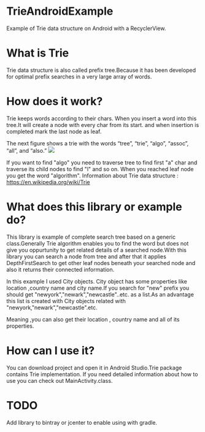 # TrieAndroidExample
Example of Trie data structure on Android with a RecyclerView.
# What is Trie
Trie data structure is also called prefix tree.Because it has been developed for 
optimal prefix searches in a very large array of words.

# How does it work?
Trie keeps words according to their chars.
When you insert a word into this tree.It will create a node with every char from its start.
and when insertion is completed mark the last node as leaf.

The next figure shows a trie with the words “tree”, “trie”, “algo”, “assoc”, “all”, and “also.”
<img src="https://community.topcoder.com/i/education/alg_tries.png"/>

If you want to find "algo" you need to traverse tree to find first "a" char
and traverse its child nodes to find "l" and so on.
When you reached leaf node you get the word "algorithm".
Information about Trie data structure : https://en.wikipedia.org/wiki/Trie
# What does this library or example do? 

This library is example of complete search tree based on a generic class.Generally Trie algorithm enables you to find the word but does not give you oppurtunity to get related details of a searched node.With this library you can search a node from tree and after that it applies DepthFirstSearch to get other leaf nodes beneath your searched node and also it returns their connected information.

In this example I used City objects. City object has some properties like location ,country name and city name.If you search for "new" prefix you should get "newyork","newark","newcastle"..etc. as a list.As an advantage this list is created with City objects related with "newyork,"newark","newcastle".etc.

Meaning ,you can also get their location , country name and all of its properties. 


# How can I use it?

You can download project and open it in Android Studio.Trie package contains Trie implementation. If you need detailed information about how to use you can check out MainActivity.class.

# TODO
Add library to bintray or jcenter to enable using with gradle.

